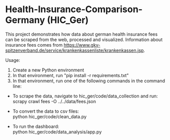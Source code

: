 # Health-Insurance-Comparison-Germany (HIC_Ger)

This project demonstrates how data about german health insurance fees can be scraped from the web, processed and visualized. Information about insurance fees comes from https://www.gkv-spitzenverband.de/service/krankenkassenliste/krankenkassen.jsp.

Usage:

1. Create a new Python environment
2. In that environment, run "pip install -r requirements.txt"
3. In that environment, run one of the following commands in the command line:

  - To scrape the data, navigate to hic_ger/code/data_collection and run:\
    scrapy crawl fees -O ../../data/fees.json 

  - To convert the data to csv files:\
    python hic_ger/code/clean_data.py

  - To run the dashboard:\
    python hic_ger/code/data_analysis/app.py


